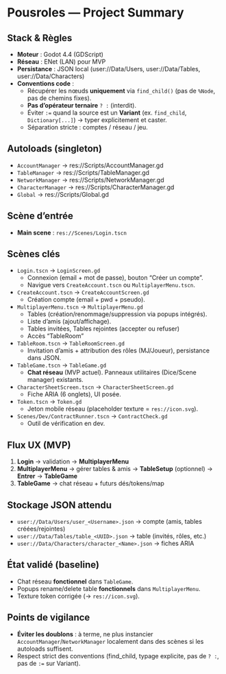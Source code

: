 # Pousroles — Project Summary

## Stack & Règles
- **Moteur** : Godot 4.4 (GDScript)
- **Réseau** : ENet (LAN) pour MVP
- **Persistance** : JSON local (user://Data/Users, user://Data/Tables, user://Data/Characters)
- **Conventions code** :
  - Récupérer les nœuds **uniquement** via `find_child()` (pas de `%Node`, pas de chemins fixes).
  - **Pas d’opérateur ternaire** `? :` (interdit).
  - Éviter `:=` quand la source est un **Variant** (ex. `find_child`, `Dictionary[...]`) → typer explicitement et caster.
  - Séparation stricte : comptes / réseau / jeu.

## Autoloads (singleton)
- `AccountManager` → res://Scripts/AccountManager.gd
- `TableManager` → res://Scripts/TableManager.gd
- `NetworkManager` → res://Scripts/NetworkManager.gd
- `CharacterManager` → res://Scripts/CharacterManager.gd
- `Global` → res://Scripts/Global.gd

## Scène d’entrée
- **Main scene** : `res://Scenes/Login.tscn`

## Scènes clés
- `Login.tscn` → `LoginScreen.gd`
  - Connexion (email + mot de passe), bouton “Créer un compte”.
  - Navigue vers `CreateAccount.tscn` ou `MultiplayerMenu.tscn`.
- `CreateAccount.tscn` → `CreateAccountScreen.gd`
  - Création compte (email + pwd + pseudo).
- `MultiplayerMenu.tscn` → `MultiplayerMenu.gd`
  - Tables (création/renommage/suppression via popups intégrés).
  - Liste d’amis (ajout/affichage).
  - Tables invitées, Tables rejointes (accepter ou refuser)
  - Accès “TableRoom”
- `TableRoom.tscn` → `TableRoomScreen.gd`
  - Invitation d’amis + attribution des rôles (MJ/Joueur), persistance dans JSON.
- `TableGame.tscn` → `TableGame.gd`
  - **Chat réseau** (MVP actuel). Panneaux utilitaires (Dice/Scene manager) existants.
- `CharacterSheetScreen.tscn` → `CharacterSheetScreen.gd`
  - Fiche ARIA (6 onglets), UI posée.
- `Token.tscn` → `Token.gd`
  - Jeton mobile réseau (placeholder texture = `res://icon.svg`).
- `Scenes/Dev/ContractRunner.tscn` → `ContractCheck.gd`
  - Outil de vérification en dev.

## Flux UX (MVP)
1. **Login** → validation → **MultiplayerMenu**
2. **MultiplayerMenu** → gérer tables & amis → **TableSetup** (optionnel) → **Entrer** → **TableGame**
3. **TableGame** → chat réseau + futurs dés/tokens/map

## Stockage JSON attendu
- `user://Data/Users/user_<Username>.json` → compte (amis, tables créées/rejointes)
- `user://Data/Tables/table_<UUID>.json` → table (invités, rôles, etc.)
- `user://Data/Characters/character_<Name>.json` → fiches ARIA

## État validé (baseline)
- Chat réseau **fonctionnel** dans `TableGame`.
- Popups rename/delete table **fonctionnels** dans `MultiplayerMenu`.
- Texture token corrigée (→ `res://icon.svg`).

## Points de vigilance
- **Éviter les doublons** : à terme, ne plus instancier `AccountManager`/`NetworkManager` localement dans des scènes si les autoloads suffisent.
- Respect strict des conventions (find_child, typage explicite, pas de `? :`, pas de `:=` sur Variant).
